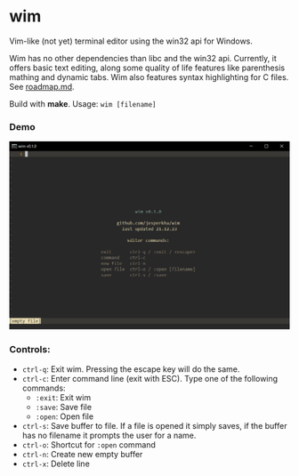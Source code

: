 # wim

Vim-like (not yet) terminal editor using the win32 api for Windows.

Wim has no other dependencies than libc and the win32 api. Currently, it offers basic text editing, along some quality of life features like parenthesis mathing and dynamic tabs. Wim also features syntax highlighting for C files. See [roadmap.md](roadmap.md).

Build with **make**. Usage: `wim [filename]`

### Demo

![Demo of wim editor](.github/demo.gif)

### Controls:

- `ctrl-q`: Exit wim. Pressing the escape key will do the same.
- `ctrl-c`: Enter command line (exit with ESC). Type one of the following commands:
    - `:exit`: Exit wim
    - `:save`: Save file
    - `:open`: Open file
- `ctrl-s`: Save buffer to file. If a file is opened it simply saves, if the buffer has no filename it prompts the user for a name.
- `ctrl-o`: Shortcut for `:open` command
- `ctrl-n`: Create new empty buffer
- `ctrl-x`: Delete line